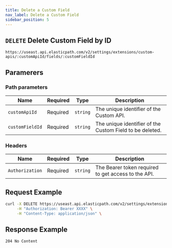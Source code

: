 ```yaml
---
title: Delete a Custom Field
nav_label: Delete a Custom Field
sidebar_position: 5
---
```


## `DELETE` Delete Custom Field by ID

```http
https://useast.api.elasticpath.com/v2/settings/extensions/custom-apis/:customApiId/fields/:customFieldId
```

## Paramerers

### Path parameters

| Name            | Required | Type     | Description                                              |
|-----------------|----------|----------|----------------------------------------------------------|
| `customApiId`   | Required | `string` | The unique identifier of the Custom API.                 |
| `customFieldId` | Required | `string` | The unique identifier of the Custom Field to be deleted. |


### Headers

| Name            | Required | Type     | Description                                         |
|-----------------|----------|----------|-----------------------------------------------------|
| `Authorization` | Required | `string` | The Bearer token required to get access to the API. |

## Request Example

```bash
curl -X DELETE https://useast.api.elasticpath.com/v2/settings/extensions/custom-apis/:customApiId/fields/:customFieldId \
     -H "Authorization: Bearer XXXX" \
     -H "Content-Type: application/json" \
```

## Response Example

`204 No Content`
